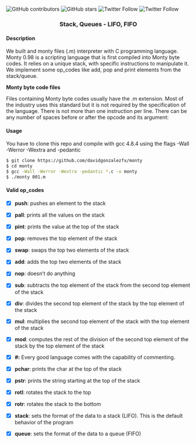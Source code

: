 ![GitHub contributors](https://img.shields.io/github/contributors/davidgonzalezfx/monty?color=success)
![GitHub stars](https://img.shields.io/github/stars/davidgonzalezfx/monty?color=yellow)
![Twitter Follow](https://img.shields.io/twitter/follow/davidgonzalezfx?color=blue&label=%40davidgonzalezfx)
![Twitter Follow](https://img.shields.io/twitter/follow/elhumanimal?logoColor=red&style=social&label=@elhumanimal)

<h3 align="center"> Stack, Queues - LIFO, FIFO </h3>

#### Description
We built and monty files (.m) interpreter with C programming language. Monty 0.98 is a scripting language that is first compiled into Monty byte codes. It relies on a unique stack, with specific instructions to manipulate it. We implement some op_codes like add, pop and print elements from the stack/queue.

**Monty byte code files**

Files containing Monty byte codes usually have the .m extension. Most of the industry uses this standard but it is not required by the specification of the language. There is not more than one instruction per line. There can be any number of spaces before or after the opcode and its argument:

#### Usage
You have to clone this repo and compile with gcc 4.8.4 using the flags -Wall -Werror -Wextra and -pedantic 
``` bash
$ git clone https://github.com/davidgonzalezfx/monty
$ cd monty
$ gcc -Wall -Werror -Wextra -pedantic *.c -o monty
$ ./monty 001.m
```

#### Valid op_codes
- [X] **push**: pushes an element to the stack
- [X] **pall**: prints all the values on the stack
- [X] **pint**: prints the value at the top of the stack
- [X] **pop**:  removes the top element of the stack
- [X] **swap**: swaps the top two elements of the stack
- [X] **add**: adds the top two elements of the stack
- [X] **nop**: doesn’t do anything
- [X] **sub**: subtracts the top element of the stack from the second top element of the stack
- [X] **div**: divides the second top element of the stack by the top element of the stack
- [X] **mul**: multiplies the second top element of the stack with the top element of the stack
- [X] **mod**: computes the rest of the division of the second top element of the stack by the top element of the stack
- [X] **\#:** Every good language comes with the capability of commenting. 
- [X] **pchar**: prints the char at the top of the stack
- [X] **pstr**: prints the string starting at the top of the stack
- [X] **rotl**: rotates the stack to the top
- [X] **rotr**: rotates the stack to the bottom
- [X] **stack**: sets the format of the data to a stack (LIFO). This is the default behavior of the program
- [X] **queue**: sets the format of the data to a queue (FIFO)

